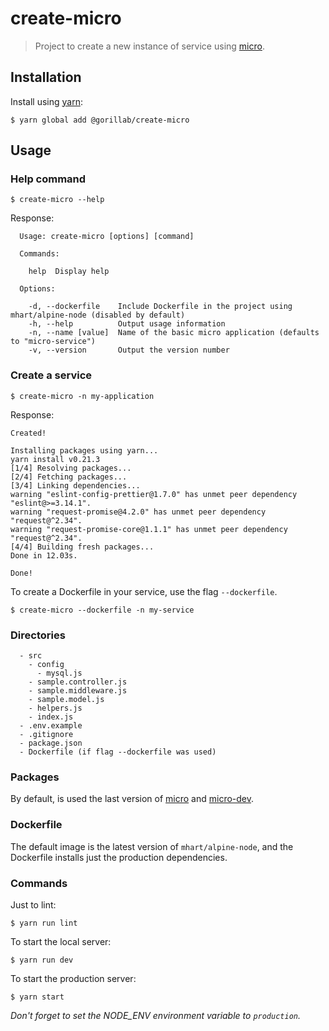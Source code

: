# create-micro
> Project to create a new instance of service using [micro](https://github.com/zeit/micro).


## Installation

Install using [yarn](https://yarnpkg.com/en/):
```
$ yarn global add @gorillab/create-micro
```

## Usage

### Help command

`$ create-micro --help`

Response:
```
  Usage: create-micro [options] [command]

  Commands:

    help  Display help

  Options:

    -d, --dockerfile    Include Dockerfile in the project using mhart/alpine-node (disabled by default)
    -h, --help          Output usage information
    -n, --name [value]  Name of the basic micro application (defaults to "micro-service")
    -v, --version       Output the version number
```

### Create a service

`$ create-micro -n my-application`

Response:
```
Created!

Installing packages using yarn...
yarn install v0.21.3
[1/4] Resolving packages...
[2/4] Fetching packages...
[3/4] Linking dependencies...
warning "eslint-config-prettier@1.7.0" has unmet peer dependency "eslint@>=3.14.1".
warning "request-promise@4.2.0" has unmet peer dependency "request@^2.34".
warning "request-promise-core@1.1.1" has unmet peer dependency "request@^2.34".
[4/4] Building fresh packages...
Done in 12.03s.

Done!
```

To create a Dockerfile in your service, use the flag `--dockerfile`.

`$ create-micro --dockerfile -n my-service`

### Directories

```
  - src
    - config
      - mysql.js
    - sample.controller.js
    - sample.middleware.js
    - sample.model.js
    - helpers.js
    - index.js
  - .env.example
  - .gitignore
  - package.json
  - Dockerfile (if flag --dockerfile was used)
```

### Packages

By default, is used the last version of [micro](https://github.com/zeit/micro) and [micro-dev](https://github.com/zeit/micro-dev).

### Dockerfile

The default image is the latest version of `mhart/alpine-node`, and the Dockerfile installs just the production dependencies.

### Commands
Just to lint:

`$ yarn run lint`

To start the local server:

`$ yarn run dev`

To start the production server:

`$ yarn start`

*Don't forget to set the NODE_ENV environment variable to `production`.*
